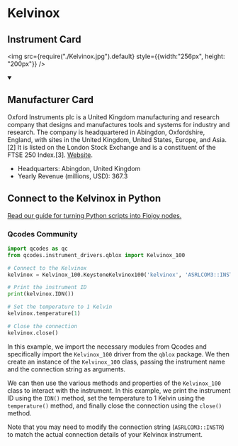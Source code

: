 
# Kelvinox

## Instrument Card

<div className="flex">

<div>



</div>

<img src={require("./Kelvinox.jpg").default} style={{width:"256px", height: "200px"}} />

</div>

>

<details open>
<summary><h2>Manufacturer Card</h2></summary>

Oxford Instruments plc is a United Kingdom manufacturing and research company that designs and manufactures tools and systems for industry and research. The company is headquartered in Abingdon, Oxfordshire, England, with sites in the United Kingdom, United States, Europe, and Asia.[2] It is listed on the London Stock Exchange and is a constituent of the FTSE 250 Index.[3]. <a href="https://www.oxinst.com/">Website</a>.

<ul>
  <li>Headquarters: Abingdon, United Kingdom</li>
  <li>Yearly Revenue (millions, USD): 367.3</li>
</ul>
</details>

## Connect to the Kelvinox in Python

[Read our guide for turning Python scripts into Flojoy nodes.](https://docs.flojoy.ai/custom-nodes/creating-custom-node/)


### Qcodes Community


```python
import qcodes as qc
from qcodes.instrument_drivers.qblox import Kelvinox_100

# Connect to the Kelvinox
kelvinox = Kelvinox_100.KeystoneKelvinox100('kelvinox', 'ASRLCOM3::INSTR')

# Print the instrument ID
print(kelvinox.IDN())

# Set the temperature to 1 Kelvin
kelvinox.temperature(1)

# Close the connection
kelvinox.close()
```

In this example, we import the necessary modules from Qcodes and specifically import the `Kelvinox_100` driver from the `qblox` package. We then create an instance of the `Kelvinox_100` class, passing the instrument name and the connection string as arguments.

We can then use the various methods and properties of the `Kelvinox_100` class to interact with the instrument. In this example, we print the instrument ID using the `IDN()` method, set the temperature to 1 Kelvin using the `temperature()` method, and finally close the connection using the `close()` method.

Note that you may need to modify the connection string (`ASRLCOM3::INSTR`) to match the actual connection details of your Kelvinox instrument.


